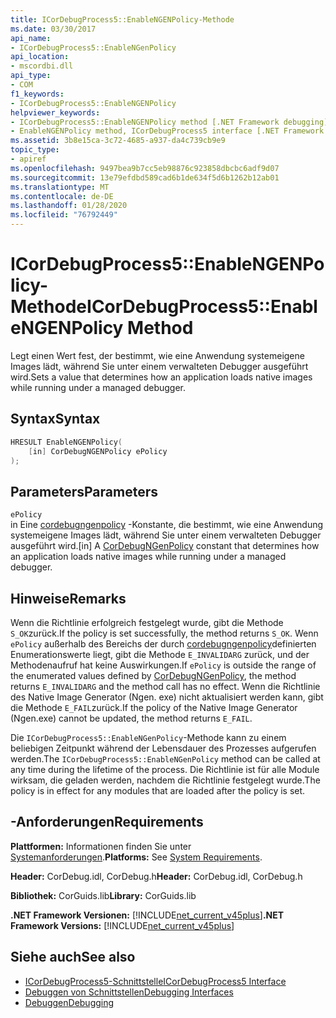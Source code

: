 ```yaml
---
title: ICorDebugProcess5::EnableNGENPolicy-Methode
ms.date: 03/30/2017
api_name:
- ICorDebugProcess5::EnableNGenPolicy
api_location:
- mscordbi.dll
api_type:
- COM
f1_keywords:
- ICorDebugProcess5::EnableNGENPolicy
helpviewer_keywords:
- ICorDebugProcess5::EnableNGENPolicy method [.NET Framework debugging]
- EnableNGENPolicy method, ICorDebugProcess5 interface [.NET Framework debugging]
ms.assetid: 3b8e15ca-3c72-4685-a937-da4c739cb9e9
topic_type:
- apiref
ms.openlocfilehash: 9497bea9b7cc5eb98876c923858dbcbc6adf9d07
ms.sourcegitcommit: 13e79efdbd589cad6b1de634f5d6b1262b12ab01
ms.translationtype: MT
ms.contentlocale: de-DE
ms.lasthandoff: 01/28/2020
ms.locfileid: "76792449"
---
```

# <a name="icordebugprocess5enablengenpolicy-method"></a><span data-ttu-id="a3fb9-102">ICorDebugProcess5::EnableNGENPolicy-Methode</span><span class="sxs-lookup"><span data-stu-id="a3fb9-102">ICorDebugProcess5::EnableNGENPolicy Method</span></span>
<span data-ttu-id="a3fb9-103">Legt einen Wert fest, der bestimmt, wie eine Anwendung systemeigene Images lädt, während Sie unter einem verwalteten Debugger ausgeführt wird.</span><span class="sxs-lookup"><span data-stu-id="a3fb9-103">Sets a value that determines how an application loads native images while running under a managed debugger.</span></span>  
  
## <a name="syntax"></a><span data-ttu-id="a3fb9-104">Syntax</span><span class="sxs-lookup"><span data-stu-id="a3fb9-104">Syntax</span></span>  
  
```cpp  
HRESULT EnableNGENPolicy(  
    [in] CorDebugNGENPolicy ePolicy  
);  
```  
  
## <a name="parameters"></a><span data-ttu-id="a3fb9-105">Parameters</span><span class="sxs-lookup"><span data-stu-id="a3fb9-105">Parameters</span></span>  
 `ePolicy`  
 <span data-ttu-id="a3fb9-106">in Eine [cordebugngenpolicy](cordebugngenpolicy-enumeration.md) -Konstante, die bestimmt, wie eine Anwendung systemeigene Images lädt, während Sie unter einem verwalteten Debugger ausgeführt wird.</span><span class="sxs-lookup"><span data-stu-id="a3fb9-106">[in] A [CorDebugNGenPolicy](cordebugngenpolicy-enumeration.md) constant that determines how an application loads native images while running under a managed debugger.</span></span>  
  
## <a name="remarks"></a><span data-ttu-id="a3fb9-107">Hinweise</span><span class="sxs-lookup"><span data-stu-id="a3fb9-107">Remarks</span></span>  
 <span data-ttu-id="a3fb9-108">Wenn die Richtlinie erfolgreich festgelegt wurde, gibt die Methode `S_OK`zurück.</span><span class="sxs-lookup"><span data-stu-id="a3fb9-108">If the policy is set successfully, the method returns `S_OK`.</span></span> <span data-ttu-id="a3fb9-109">Wenn `ePolicy` außerhalb des Bereichs der durch [cordebugngenpolicy](cordebugngenpolicy-enumeration.md)definierten Enumerationswerte liegt, gibt die Methode `E_INVALIDARG` zurück, und der Methodenaufruf hat keine Auswirkungen.</span><span class="sxs-lookup"><span data-stu-id="a3fb9-109">If `ePolicy` is outside the range of the enumerated values defined by [CorDebugNGenPolicy](cordebugngenpolicy-enumeration.md), the method returns `E_INVALIDARG` and the method call has no effect.</span></span> <span data-ttu-id="a3fb9-110">Wenn die Richtlinie des Native Image Generator (Ngen. exe) nicht aktualisiert werden kann, gibt die Methode `E_FAIL`zurück.</span><span class="sxs-lookup"><span data-stu-id="a3fb9-110">If the policy of the Native Image Generator (Ngen.exe) cannot be updated, the method returns `E_FAIL`.</span></span>  
  
 <span data-ttu-id="a3fb9-111">Die `ICorDebugProcess5::EnableNGenPolicy`-Methode kann zu einem beliebigen Zeitpunkt während der Lebensdauer des Prozesses aufgerufen werden.</span><span class="sxs-lookup"><span data-stu-id="a3fb9-111">The `ICorDebugProcess5::EnableNGenPolicy` method can be called at any time during the lifetime of the process.</span></span> <span data-ttu-id="a3fb9-112">Die Richtlinie ist für alle Module wirksam, die geladen werden, nachdem die Richtlinie festgelegt wurde.</span><span class="sxs-lookup"><span data-stu-id="a3fb9-112">The policy is in effect for any modules that are loaded after the policy is set.</span></span>  
  
## <a name="requirements"></a><span data-ttu-id="a3fb9-113">-Anforderungen</span><span class="sxs-lookup"><span data-stu-id="a3fb9-113">Requirements</span></span>  
 <span data-ttu-id="a3fb9-114">**Plattformen:** Informationen finden Sie unter [Systemanforderungen](../../../../docs/framework/get-started/system-requirements.md).</span><span class="sxs-lookup"><span data-stu-id="a3fb9-114">**Platforms:** See [System Requirements](../../../../docs/framework/get-started/system-requirements.md).</span></span>  
  
 <span data-ttu-id="a3fb9-115">**Header:** CorDebug.idl, CorDebug.h</span><span class="sxs-lookup"><span data-stu-id="a3fb9-115">**Header:** CorDebug.idl, CorDebug.h</span></span>  
  
 <span data-ttu-id="a3fb9-116">**Bibliothek:** CorGuids.lib</span><span class="sxs-lookup"><span data-stu-id="a3fb9-116">**Library:** CorGuids.lib</span></span>  
  
 <span data-ttu-id="a3fb9-117">**.NET Framework Versionen:** [!INCLUDE[net_current_v45plus](../../../../includes/net-current-v45plus-md.md)]</span><span class="sxs-lookup"><span data-stu-id="a3fb9-117">**.NET Framework Versions:** [!INCLUDE[net_current_v45plus](../../../../includes/net-current-v45plus-md.md)]</span></span>  
  
## <a name="see-also"></a><span data-ttu-id="a3fb9-118">Siehe auch</span><span class="sxs-lookup"><span data-stu-id="a3fb9-118">See also</span></span>

- [<span data-ttu-id="a3fb9-119">ICorDebugProcess5-Schnittstelle</span><span class="sxs-lookup"><span data-stu-id="a3fb9-119">ICorDebugProcess5 Interface</span></span>](icordebugprocess5-interface.md)
- [<span data-ttu-id="a3fb9-120">Debuggen von Schnittstellen</span><span class="sxs-lookup"><span data-stu-id="a3fb9-120">Debugging Interfaces</span></span>](debugging-interfaces.md)
- [<span data-ttu-id="a3fb9-121">Debuggen</span><span class="sxs-lookup"><span data-stu-id="a3fb9-121">Debugging</span></span>](index.md)
